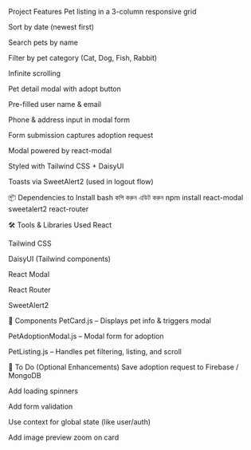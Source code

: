 Project Features Pet listing in a 3-column responsive grid

Sort by date (newest first)

Search pets by name

Filter by pet category (Cat, Dog, Fish, Rabbit)

Infinite scrolling

Pet detail modal with adopt button

Pre-filled user name & email

Phone & address input in modal form

Form submission captures adoption request

Modal powered by react-modal

Styled with Tailwind CSS + DaisyUI

Toasts via SweetAlert2 (used in logout flow)

📦 Dependencies to Install bash কপি করুন এডিট করুন npm install react-modal
sweetalert2 react-router

🛠️ Tools & Libraries Used React

Tailwind CSS

DaisyUI (Tailwind components)

React Modal

React Router

SweetAlert2

📁 Components PetCard.js – Displays pet info & triggers modal

PetAdoptionModal.js – Modal form for adoption

PetListing.js – Handles pet filtering, listing, and scroll

🔄 To Do (Optional Enhancements) Save adoption request to Firebase / MongoDB

Add loading spinners

Add form validation

Use context for global state (like user/auth)

Add image preview zoom on card
